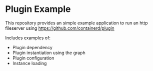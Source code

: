 # Plugin Example

This repository provides an simple example application to run an http fileserver using https://github.com/containerd/plugin

Includes examples of:

 - Plugin dependency
 - Plugin instantiation using the graph
 - Plugin configuration
 - Instance loading
